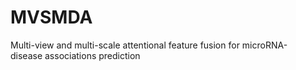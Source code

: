 # MVSMDA
Multi-view and multi-scale attentional feature fusion for microRNA-disease associations prediction
